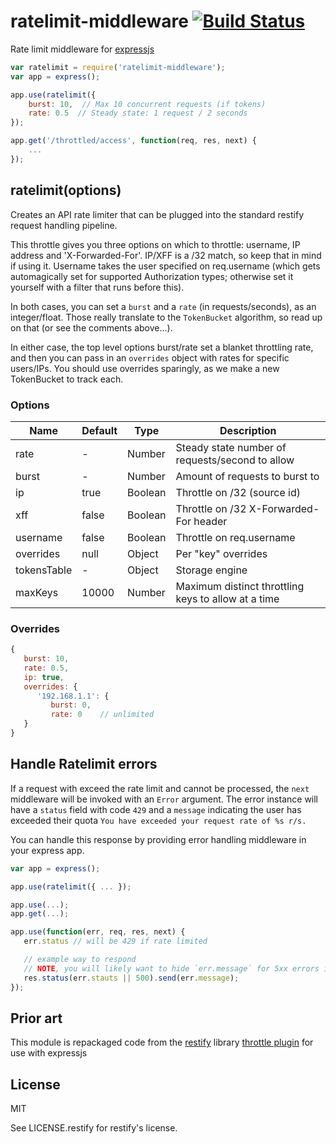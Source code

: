 # ratelimit-middleware [![Build Status](https://travis-ci.org/defunctzombie/ratelimit-middleware.svg?branch=master)](https://travis-ci.org/defunctzombie/ratelimit-middleware)

Rate limit middleware for [expressjs](http://expressjs.com/)

```js
var ratelimit = require('ratelimit-middleware');
var app = express();

app.use(ratelimit({
    burst: 10,  // Max 10 concurrent requests (if tokens)
    rate: 0.5  // Steady state: 1 request / 2 seconds
});

app.get('/throttled/access', function(req, res, next) {
    ...
});
```

## ratelimit(options)

Creates an API rate limiter that can be plugged into the standard
restify request handling pipeline.

This throttle gives you three options on which to throttle:
username, IP address and 'X-Forwarded-For'. IP/XFF is a /32 match,
so keep that in mind if using it.  Username takes the user specified
on req.username (which gets automagically set for supported Authorization
types; otherwise set it yourself with a filter that runs before this).

In both cases, you can set a `burst` and a `rate` (in requests/seconds),
as an integer/float.  Those really translate to the `TokenBucket`
algorithm, so read up on that (or see the comments above...).

In either case, the top level options burst/rate set a blanket throttling
rate, and then you can pass in an `overrides` object with rates for
specific users/IPs.  You should use overrides sparingly, as we make a new
TokenBucket to track each.

### Options

| Name | Default | Type | Description |
| --- | --- | --- | --- |
| rate | - | Number | Steady state number of requests/second to allow |
| burst | - | Number | Amount of requests to burst to |
| ip | true | Boolean | Throttle on /32 (source id) |
| xff | false | Boolean | Throttle on /32 X-Forwarded-For header |
| username | false | Boolean | Throttle on req.username |
| overrides | null | Object | Per "key" overrides |
| tokensTable | - | Object | Storage engine |
| maxKeys | 10000 | Number | Maximum distinct throttling keys to allow at a time |

### Overrides

```js
{
   burst: 10,
   rate: 0.5,
   ip: true,
   overrides: {
      '192.168.1.1': {
         burst: 0,
         rate: 0    // unlimited
   }
}
```

## Handle Ratelimit errors

If a request with exceed the rate limit and cannot be processed, the `next` middleware will be invoked with an `Error` argument. The error instance will have a `status` field with code `429` and a `message` indicating the user has exceeded their quota `You have exceeded your request rate of %s r/s.`

You can handle this response by providing error handling middleware in your express app.

```js
var app = express();

app.use(ratelimit({ ... });

app.use(...);
app.get(...);

app.use(function(err, req, res, next) {
   err.status // will be 429 if rate limited

   // example way to respond
   // NOTE, you will likely want to hide `err.message` for 5xx errors in production.
   res.status(err.stauts || 500).send(err.message);
});
```

## Prior art

This module is repackaged code from the [restify](http://restifyjs.com/) library [throttle plugin](https://github.com/mcavage/node-restify/blob/master/lib/plugins/throttle.js) for use with expressjs

## License

MIT

See LICENSE.restify for restify's license.
